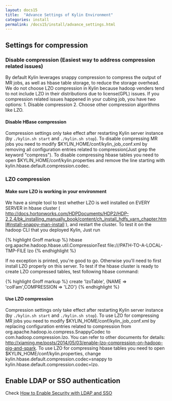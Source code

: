 ```yaml
---
layout: docs15
title:  "Advance Settings of Kylin Environment"
categories: install
permalink: /docs15/install/advance_settings.html
---
```


## Settings for compression

### Disable compression (Easiest way to address compression related issues)

By default Kylin leverages snappy compression to compress the output of MR jobs, as well as hbase table storage, to reduce the storage overhead. We do not choose LZO compression in Kylin because hadoop venders tend to not include LZO in their distributions due to license(GPL) issues. If you compression related issues happened in your cubing job, you have two options: 1. Disable compression 2. Choose other compression algorithms like LZO. 

#### Disable HBase compression

Compression settings only take effect after restarting Kylin server instance (by `./kylin.sh start` and `./kylin.sh stop`). To disable compressing MR jobs you need to modify $KYLIN_HOME/conf/kylin_job_conf.xml by removing all configuration entries related to compression(Just grep the keyword "compress"). To disable compressing hbase tables you need to open $KYLIN_HOME/conf/kylin.properties and remove the line starting with kylin.hbase.default.compression.codec.

### LZO compression

#### Make sure LZO is working in your environment

We have a simple tool to test whether LZO is well installed on EVERY SERVER in hbase cluster ( http://docs.hortonworks.com/HDPDocuments/HDP2/HDP-2.2.4/bk_installing_manually_book/content/ch_install_hdfs_yarn_chapter.html#install-snappy-man-install ), and restart the cluster.
To test it on the hadoop CLI that you deployed Kylin, Just run

{% highlight Groff markup %}
hbase org.apache.hadoop.hbase.util.CompressionTest file:///PATH-TO-A-LOCAL-TMP-FILE lzo
{% endhighlight %}

If no exception is printed, you're good to go. Otherwise you'll need to first install LZO properly on this server.
To test if the hbase cluster is ready to create LZO compressed tables, test following hbase command:

{% highlight Groff markup %}
create 'lzoTable', {NAME => 'colFam',COMPRESSION => 'LZO'}
{% endhighlight %}

#### Use LZO compression

Compression settings only take effect after restarting Kylin server instance (by `./kylin.sh start` and `./kylin.sh stop`). To use LZO for compressing MR jobs you need to modify $KYLIN_HOME/conf/kylin_job_conf.xml by replacing configuration entries related to compression from org.apache.hadoop.io.compress.SnappyCodec to com.hadoop.compression.lzo. You can refer to other documents for details: http://xiaming.me/posts/2014/05/03/enable-lzo-compression-on-hadoop-pig-and-spark.  To use LZO for compressing hbase tables you need to open $KYLIN_HOME/conf/kylin.properties, change kylin.hbase.default.compression.codec=snappy to kylin.hbase.default.compression.codec=lzo.

## Enable LDAP or SSO authentication

Check [How to Enable Security with LDAP and SSO](../howto/howto_ldap_and_sso.html)
